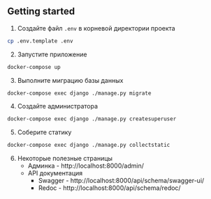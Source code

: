 ## Getting started

1. Создайте файл `.env` в корневой директории проекта
```bash
cp .env.template .env
```
2. Запустите приложение
```bash
docker-compose up
```
3. Выполните миграцию базы данных
```bash
docker-compose exec django ./manage.py migrate
```
4. Cоздайте администратора
```bash
docker-compose exec django ./manage.py createsuperuser
```
5. Соберите статику
```bash
docker-compose exec django ./manage.py collectstatic
```
6. Некоторые полезные страницы
   * Админка - http://localhost:8000/admin/
   * API документация
     * Swagger - http://localhost:8000/api/schema/swagger-ui/
     * Redoc - http://localhost:8000/api/schema/redoc/
